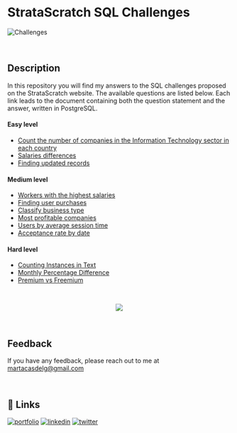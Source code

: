 # StrataScratch SQL Challenges

![Challenges](https://images.unsplash.com/photo-1489875347897-49f64b51c1f8?ixlib=rb-4.0.3&ixid=MnwxMjA3fDB8MHxwaG90by1wYWdlfHx8fGVufDB8fHx8&auto=format&fit=crop&w=1170&q=80)

&nbsp;

## Description
In this repository you will find my answers to the SQL challenges proposed on the StrataScratch website. The available questions are listed below. Each link leads to the document containing both the question statement and the answer, written in PostgreSQL.

#### **Easy level**
* [Count the number of companies in the Information Technology sector in each country](./Easy/Number_of_companies_IT_sector_by_country.md)
* [Salaries differences](./Easy/salaries_differences.md)
* [Finding updated records](./Easy/Finding_updated_records.md)


#### **Medium level**
* [Workers with the highest salaries](./Medium/Workers_with_highest_salaries.md) 
* [Finding user purchases](./Medium/Finding_users_purchases.md)
* [Classify business type](./Medium/Classify_Business_Type.md)
* [Most profitable companies](./Medium/Most_profitable_companies.md)
* [Users by average session time](./Medium/Users_by_average_session_time.md)
* [Acceptance rate by date](./Medium/Acceptance_rate_by_date.md)

#### **Hard level**
* [Counting Instances in Text](./Hard/Counting_instances_in_text.md)
* [Monthly Percentage Difference](./Hard/Monthly_percentage_difference.md)
* [Premium vs Freemium](./Hard/Premium_vs_freemium.md)

&nbsp;
<div id="header" align="center">
  <img src="https://i.pinimg.com/originals/65/2d/ec/652decead49f9d5c34a31285c49dd3e3.gif" />
</div>

&nbsp;
## Feedback
If you have any feedback, please reach out to me at martacasdelg@gmail.com


&nbsp;
## 🔗 Links
[![portfolio](https://img.shields.io/badge/my_portfolio-000?style=for-the-badge&logo=ko-fi&logoColor=white)](https://martacastrillo.com/)
[![linkedin](https://img.shields.io/badge/linkedin-0A66C2?style=for-the-badge&logo=linkedin&logoColor=white)](https://www.linkedin.com/in/marta-castrillo-delgado/)
[![twitter](https://img.shields.io/badge/twitter-1DA1F2?style=for-the-badge&logo=twitter&logoColor=white)](https://twitter.com/martacasdelg)

